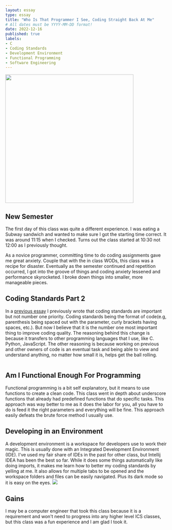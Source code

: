 ```yaml
---
layout: essay
type: essay
title: "Who Is That Programmer I See, Coding Straight Back At Me"
# All dates must be YYYY-MM-DD format!
date: 2022-12-16
published: true
labels:
- C
- Coding Standards
- Development Environment
- Functional Programming
- Software Engineering
---
```


<img width="400px" class="rounded float-start pe-4" src="https://cdn-images-1.medium.com/fit/t/1600/480/0*a4B539PK-EIKkxmV" alt="">

## New Semester
The first day of this class was quite a different experience. I was eating a Subway sandwich and wanted to make sure I got the starting time correct. It was around 11:15 when I checked. Turns out the class started at 10:30 not 12:00 as I previously thought.

As a novice programmer, committing time to do coding assignments gave me great anxiety. Couple that with the in class WODs, this class was a recipe for disaster. Eventually as the semester continued and repetition occurred, I got into the groove of things and coding anxiety lessened and performance skyrocketed. I broke down things into smaller, more manageable pieces.


## Coding Standards Part 2

In a [previous essay](https://melvinjae.github.io/essays/coding-standards-reflection.html) I previously wrote that coding standards are important but not number one priority. Coding standards being the format of code(e.g, parenthesis being spaced out with the parameter, curly brackets having spaces, etc.). But now I believe that it is the number one most important thing to improve coding quality. The reasoning behind this change is because it transfers to other programming languages that I use, like C. Python, JavaScript. The other reasoning is because working on previous and other owners of code is an eventual task and being able to view and understand anything, no matter how small it is, helps get the ball rolling.  

<img src="https://i.kym-cdn.com/entries/icons/original/000/010/700/icon-rolling.gif" alt="">

## Am I Functional Enough For Programming
Functional programming is a bit self explanatory, but it means to use functions to create a clean code. This class went in depth about underscore functions that already had predefined functions that do specific tasks. This approach was way better to me as it does the labor for you, all you have to do is feed it the right parameters and everything will be fine. This approach easily defeats the brute force method I usually use.

## Developing in an Environment
A development environment is a workspace for developers use to work their magic. This is usually done with an Integrated Development Environment (IDE). I've used my fair share of IDEs in the past for other class, but Intellij IDEA has been the best so far. While it does some things automatically like doing imports, it makes me learn how to better my coding standards by yelling at me. It also allows for multiple tabs to be opened and the workspace folders and files can be easily navigated. Plus its dark mode so it is easy on the eyes.
<img src="https://cdn.discordapp.com/attachments/1019876231405109261/1053578275907190795/image.png">

## Gains
I may be a computer engineer that took this class because it is a requirement and won't need to progress into any higher level ICS classes, but this class was a fun experience and I am glad I took it.   
